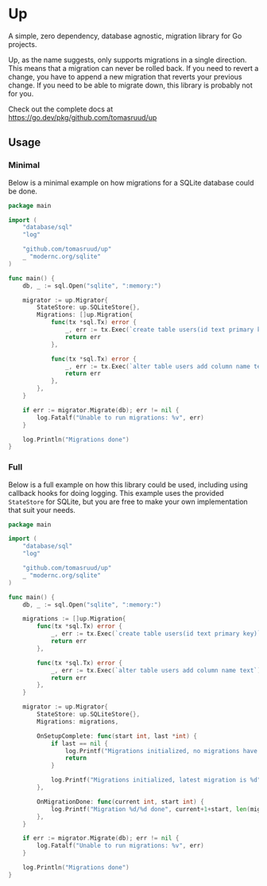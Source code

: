 # Up

A simple, zero dependency, database agnostic, migration library for Go projects.

Up, as the name suggests, only supports migrations in a single direction. This means that a migration can never be rolled back. If you need to revert a change, you have to append a new migration that reverts your previous change. If you need to be able to migrate down, this library is probably not for you.

Check out the complete docs at https://go.dev/pkg/github.com/tomasruud/up

## Usage
### Minimal
Below is a minimal example on how migrations for a SQLite database could be done.

```go
package main

import (
	"database/sql"
	"log"

	"github.com/tomasruud/up"
	_ "modernc.org/sqlite"
)

func main() {
	db, _ := sql.Open("sqlite", ":memory:")

	migrator := up.Migrator{
		StateStore: up.SQLiteStore{},
		Migrations: []up.Migration{
			func(tx *sql.Tx) error {
				_, err := tx.Exec(`create table users(id text primary key)`)
				return err
			},

			func(tx *sql.Tx) error {
				_, err := tx.Exec(`alter table users add column name text`)
				return err
			},
		},
	}

	if err := migrator.Migrate(db); err != nil {
		log.Fatalf("Unable to run migrations: %v", err)
	}

	log.Println("Migrations done")
}

```

### Full
Below is a full example on how this library could be used, including using callback hooks for doing logging. This example uses the provided `StateStore` for SQLite, but you are free to make your own implementation that suit your needs.

```go
package main

import (
	"database/sql"
	"log"

	"github.com/tomasruud/up"
	_ "modernc.org/sqlite"
)

func main() {
	db, _ := sql.Open("sqlite", ":memory:")

	migrations := []up.Migration{
		func(tx *sql.Tx) error {
			_, err := tx.Exec(`create table users(id text primary key)`)
			return err
		},

		func(tx *sql.Tx) error {
			_, err := tx.Exec(`alter table users add column name text`)
			return err
		},
	}

	migrator := up.Migrator{
		StateStore: up.SQLiteStore{},
		Migrations: migrations,

		OnSetupComplete: func(start int, last *int) {
			if last == nil {
				log.Printf("Migrations initialized, no migrations have run")
				return
			}

			log.Printf("Migrations initialized, latest migration is %d", *last)
		},

		OnMigrationDone: func(current int, start int) {
			log.Printf("Migration %d/%d done", current+1+start, len(migrations)-start)
		},
	}

	if err := migrator.Migrate(db); err != nil {
		log.Fatalf("Unable to run migrations: %v", err)
	}

	log.Println("Migrations done")
}
```